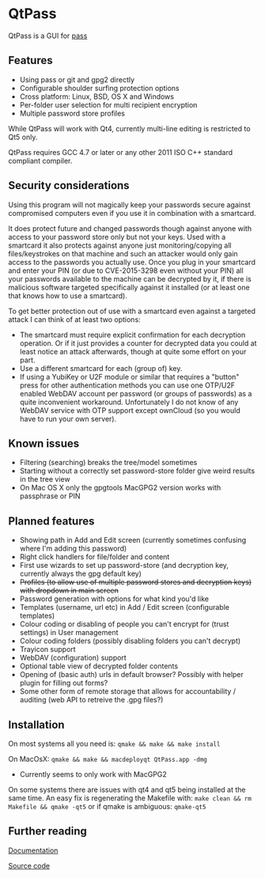 QtPass
======

QtPass is a GUI for [pass](http://www.passwordstore.org/)

Features
--------
* Using pass or git and gpg2 directly
* Configurable shoulder surfing protection options
* Cross platform: Linux, BSD, OS X and Windows
* Per-folder user selection for multi recipient encryption
* Multiple password store profiles

While QtPass will work with Qt4, currently multi-line editing is restricted to Qt5 only.

QtPass requires GCC 4.7 or later or any other 2011 ISO C++ standard compliant compiler.

Security considerations
-----------------------
Using this program will not magically keep your passwords secure against
compromised computers even if you use it in combination with a smartcard.

It does protect future and changed passwords though against anyone with access to
your password store only but not your keys.
Used with a smartcard it also protects against anyone just monitoring/copying
all files/keystrokes on that machine and such an attacker would only gain access
to the passwords you actually use.
Once you plug in your smartcard and enter your PIN (or due to CVE-2015-3298
even without your PIN) all your passwords available to the machine can be
decrypted by it, if there is malicious software targeted specifically against
it installed (or at least one that knows how to use a smartcard).

To get better protection out of use with a smartcard even against a targeted
attack I can think of at least two options:
* The smartcard must require explicit confirmation for each decryption operation.
  Or if it just provides a counter for decrypted data you could at least notice
  an attack afterwards, though at quite some effort on your part.
* Use a different smartcard for each (group of) key.
* If using a YubiKey or U2F module or similar that requires a "button" press for
  other authentication methods you can use one OTP/U2F enabled WebDAV account per
  password (or groups of passwords) as a quite inconvenient workaround.
  Unfortunately I do not know of any WebDAV service with OTP support except ownCloud
  (so you would have to run your own server).

Known issues
------------
* Filtering (searching) breaks the tree/model sometimes 
* Starting without a correctly set password-store folder give weird results in the tree view
* On Mac OS X only the gpgtools MacGPG2 version works with passphrase or PIN

Planned features
----------------
* Showing path in Add and Edit screen (currently sometimes confusing where I'm adding this password)
* Right click handlers for file/folder and content
* First use wizards to set up password-store (and decryption key, currently always the gpg default key)
* ~~Profiles (to allow use of multiple password stores and decryption keys) with dropdown in main screen~~
* Password generation with options for what kind you'd like
* Templates (username, url etc) in Add / Edit screen (configurable templates)
* Colour coding or disabling of people you can't encrypt for (trust settings) in User management
* Colour coding folders (possibly disabling folders you can't decrypt)
* Trayicon support
* WebDAV (configuration) support
* Optional table view of decrypted folder contents
* Opening of (basic auth) urls in default browser? Possibly with helper plugin for filling out forms?
* Some other form of remote storage that allows for accountability / auditing (web API to retreive the .gpg files?)

Installation
------------
On most systems all you need is:
`qmake && make && make install`

On MacOsX:
`qmake && make && macdeployqt QtPass.app -dmg`
* Currently seems to only work with MacGPG2

On some systems there are issues with qt4 and qt5 being installed at the same time.
An easy fix is regenerating the Makefile with: `make clean && rm Makefile && qmake -qt5` or if qmake is ambiguous: `qmake-qt5`

Further reading
---------------
[Documentation](http://qtpass.org/)

[Source code](https://github.com/IJHack/qtpass)
